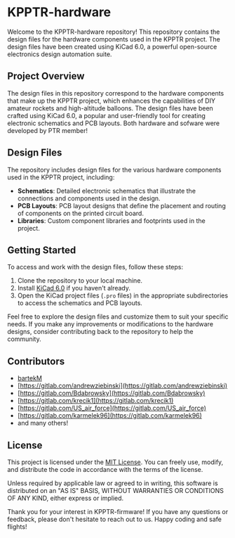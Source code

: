 # KPPTR-hardware

Welcome to the KPPTR-hardware repository! This repository contains the design files for the hardware components used in the KPPTR project. The design files have been created using KiCad 6.0, a powerful open-source electronics design automation suite.

## Project Overview

The design files in this repository correspond to the hardware components that make up the KPPTR project, which enhances the capabilities of DIY amateur rockets and high-altitude balloons. The design files have been crafted using KiCad 6.0, a popular and user-friendly tool for creating electronic schematics and PCB layouts. Both hardware and sofware were developed by PTR member!

## Design Files

The repository includes design files for the various hardware components used in the KPPTR project, including:

- **Schematics**: Detailed electronic schematics that illustrate the connections and components used in the design.
- **PCB Layouts**: PCB layout designs that define the placement and routing of components on the printed circuit board.
- **Libraries**: Custom component libraries and footprints used in the project.

## Getting Started

To access and work with the design files, follow these steps:

1. Clone the repository to your local machine.
2. Install [KiCad 6.0](https://www.kicad.org/download/) if you haven't already.
3. Open the KiCad project files (`.pro` files) in the appropriate subdirectories to access the schematics and PCB layouts.

Feel free to explore the design files and customize them to suit your specific needs. If you make any improvements or modifications to the hardware designs, consider contributing back to the repository to help the community.

## Contributors

- [bartekM](https://gitlab.com/space.tech)
- [https://gitlab.com/andrewziebinski](https://gitlab.com/andrewziebinski)
- [https://gitlab.com/Bdabrowsky](https://gitlab.com/Bdabrowsky)
- [https://gitlab.com/krecik1](https://gitlab.com/krecik1)
- [https://gitlab.com/US_air_force](https://gitlab.com/US_air_force)
- [https://gitlab.com/karmelek96](https://gitlab.com/karmelek96)
- and many others!

## License

This project is licensed under the [MIT License](LICENSE). You can freely use, modify, and distribute the code in accordance with the terms of the license.

Unless required by applicable law or agreed to in writing, this
software is distributed on an "AS IS" BASIS, WITHOUT WARRANTIES OR
CONDITIONS OF ANY KIND, either express or implied.

Thank you for your interest in KPPTR-firmware! If you have any questions or feedback, please don't hesitate to reach out to us. Happy coding and safe flights!
